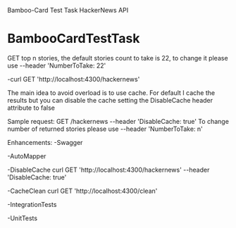 Bamboo-Card Test Task HackerNews API

# BambooCardTestTask 
GET top n stories, the default stories count to take is 22, to change it please use
--header 'NumberToTake: 22'

-curl GET 'http://localhost:4300/hackernews'

The main idea to avoid overload is to use cache.
For default I cache the results but you can disable the cache setting the DisableCache header attribute to false

Sample request: GET /hackernews --header 'DisableCache: true' To change number of returned stories please use --header 'NumberToTake: n'

Enhancements:
-Swagger

-AutoMapper

-DisableCache
   curl GET 'http://localhost:4300/hackernews' --header 'DisableCache: true'
   
-CacheClean
   curl GET 'http://localhost:4300/clean'
   
-IntegrationTests

-UnitTests

